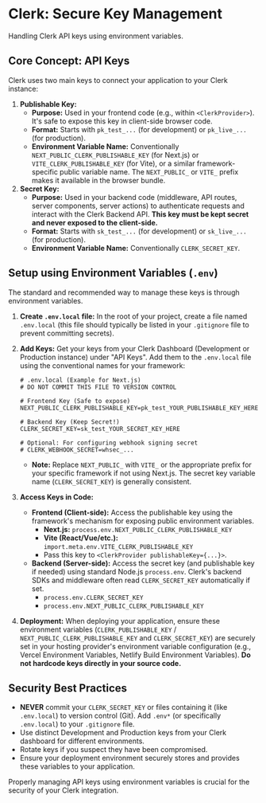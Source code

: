 # Clerk: Secure Key Management

Handling Clerk API keys using environment variables.

## Core Concept: API Keys

Clerk uses two main keys to connect your application to your Clerk instance:

1.  **Publishable Key:**
    *   **Purpose:** Used in your frontend code (e.g., within `<ClerkProvider>`). It's safe to expose this key in client-side browser code.
    *   **Format:** Starts with `pk_test_...` (for development) or `pk_live_...` (for production).
    *   **Environment Variable Name:** Conventionally `NEXT_PUBLIC_CLERK_PUBLISHABLE_KEY` (for Next.js) or `VITE_CLERK_PUBLISHABLE_KEY` (for Vite), or a similar framework-specific public variable name. The `NEXT_PUBLIC_` or `VITE_` prefix makes it available in the browser bundle.
2.  **Secret Key:**
    *   **Purpose:** Used in your backend code (middleware, API routes, server components, server actions) to authenticate requests and interact with the Clerk Backend API. **This key must be kept secret and never exposed to the client-side.**
    *   **Format:** Starts with `sk_test_...` (for development) or `sk_live_...` (for production).
    *   **Environment Variable Name:** Conventionally `CLERK_SECRET_KEY`.

## Setup using Environment Variables (`.env`)

The standard and recommended way to manage these keys is through environment variables.

1.  **Create `.env.local` file:** In the root of your project, create a file named `.env.local` (this file should typically be listed in your `.gitignore` file to prevent committing secrets).
2.  **Add Keys:** Get your keys from your Clerk Dashboard (Development or Production instance) under "API Keys". Add them to the `.env.local` file using the conventional names for your framework:

    ```dotenv
    # .env.local (Example for Next.js)
    # DO NOT COMMIT THIS FILE TO VERSION CONTROL

    # Frontend Key (Safe to expose)
    NEXT_PUBLIC_CLERK_PUBLISHABLE_KEY=pk_test_YOUR_PUBLISHABLE_KEY_HERE

    # Backend Key (Keep Secret!)
    CLERK_SECRET_KEY=sk_test_YOUR_SECRET_KEY_HERE

    # Optional: For configuring webhook signing secret
    # CLERK_WEBHOOK_SECRET=whsec_...
    ```

    *   **Note:** Replace `NEXT_PUBLIC_` with `VITE_` or the appropriate prefix for your specific framework if not using Next.js. The secret key variable name (`CLERK_SECRET_KEY`) is generally consistent.

3.  **Access Keys in Code:**
    *   **Frontend (Client-side):** Access the publishable key using the framework's mechanism for exposing public environment variables.
        *   **Next.js:** `process.env.NEXT_PUBLIC_CLERK_PUBLISHABLE_KEY`
        *   **Vite (React/Vue/etc.):** `import.meta.env.VITE_CLERK_PUBLISHABLE_KEY`
        *   Pass this key to `<ClerkProvider publishableKey={...}>`.
    *   **Backend (Server-side):** Access the secret key (and publishable key if needed) using standard Node.js `process.env`. Clerk's backend SDKs and middleware often read `CLERK_SECRET_KEY` automatically if set.
        *   `process.env.CLERK_SECRET_KEY`
        *   `process.env.NEXT_PUBLIC_CLERK_PUBLISHABLE_KEY`

4.  **Deployment:** When deploying your application, ensure these environment variables (`CLERK_PUBLISHABLE_KEY` / `NEXT_PUBLIC_CLERK_PUBLISHABLE_KEY` and `CLERK_SECRET_KEY`) are securely set in your hosting provider's environment variable configuration (e.g., Vercel Environment Variables, Netlify Build Environment Variables). **Do not hardcode keys directly in your source code.**

## Security Best Practices

*   **NEVER** commit your `CLERK_SECRET_KEY` or files containing it (like `.env.local`) to version control (Git). Add `.env*` (or specifically `.env.local`) to your `.gitignore` file.
*   Use distinct Development and Production keys from your Clerk dashboard for different environments.
*   Rotate keys if you suspect they have been compromised.
*   Ensure your deployment environment securely stores and provides these variables to your application.

Properly managing API keys using environment variables is crucial for the security of your Clerk integration.